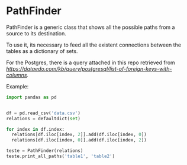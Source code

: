 # PathFinder

PathFinder is a generic class that shows all the possible paths from a source to its destination.

To use it, its necessary to feed all the existent connections between the tables as a dictionary of sets.

For the Postgres, there is a query attached in this repo retrieved from *https://dataedo.com/kb/query/postgresql/list-of-foreign-keys-with-columns.*

Example:

```python
import pandas as pd


df = pd.read_csv('data.csv') 
relations = defaultdict(set)

for index in df.index:
  relations[df.iloc[index, 2]].add(df.iloc[index, 0])
  relations[df.iloc[index, 0]].add(df.iloc[index, 2])

teste = PathFinder(relations)
teste.print_all_paths('table1', 'table2')
```

